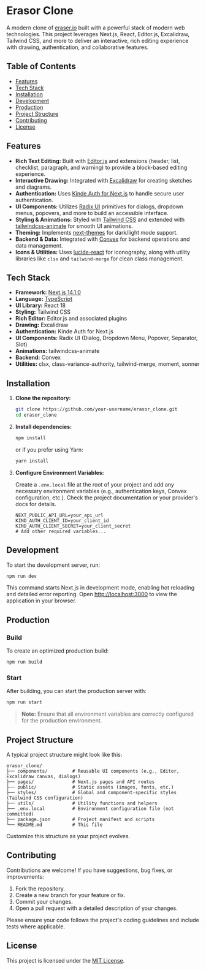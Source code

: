 

# Erasor Clone

A modern clone of [eraser.io](https://eraser.io) built with a powerful stack of modern web technologies. This project leverages Next.js, React, Editor.js, Excalidraw, Tailwind CSS, and more to deliver an interactive, rich editing experience with drawing, authentication, and collaborative features.

## Table of Contents

- [Features](#features)
- [Tech Stack](#tech-stack)
- [Installation](#installation)
- [Development](#development)
- [Production](#production)
- [Project Structure](#project-structure)
- [Contributing](#contributing)
- [License](#license)

## Features

- **Rich Text Editing:** Built with [Editor.js](https://editorjs.io) and extensions (header, list, checklist, paragraph, and warning) to provide a block-based editing experience.
- **Interactive Drawing:** Integrated with [Excalidraw](https://github.com/excalidraw/excalidraw) for creating sketches and diagrams.
- **Authentication:** Uses [Kinde Auth for Next.js](https://github.com/kinde-oss/kinde-auth-nextjs) to handle secure user authentication.
- **UI Components:** Utilizes [Radix UI](https://www.radix-ui.com) primitives for dialogs, dropdown menus, popovers, and more to build an accessible interface.
- **Styling & Animations:** Styled with [Tailwind CSS](https://tailwindcss.com) and extended with [tailwindcss-animate](https://github.com/wobsoriano/tailwindcss-animate) for smooth UI animations.
- **Theming:** Implements [next-themes](https://github.com/pacocoursey/next-themes) for dark/light mode support.
- **Backend & Data:** Integrated with [Convex](https://docs.convex.dev) for backend operations and data management.
- **Icons & Utilities:** Uses [lucide-react](https://github.com/lucide-icons/lucide) for iconography, along with utility libraries like `clsx` and `tailwind-merge` for clean class management.

## Tech Stack

- **Framework:** [Next.js 14.1.0](https://nextjs.org)
- **Language:** [TypeScript](https://www.typescriptlang.org)
- **UI Library:** React 18
- **Styling:** Tailwind CSS
- **Rich Editor:** Editor.js and associated plugins
- **Drawing:** Excalidraw
- **Authentication:** Kinde Auth for Next.js
- **UI Components:** Radix UI (Dialog, Dropdown Menu, Popover, Separator, Slot)
- **Animations:** tailwindcss-animate
- **Backend:** Convex
- **Utilities:** clsx, class-variance-authority, tailwind-merge, moment, sonner

## Installation

1. **Clone the repository:**

   ```bash
   git clone https://github.com/your-username/erasor_clone.git
   cd erasor_clone
   ```

2. **Install dependencies:**

   ```bash
   npm install
   ```

   or if you prefer using Yarn:

   ```bash
   yarn install
   ```

3. **Configure Environment Variables:**

   Create a `.env.local` file at the root of your project and add any necessary environment variables (e.g., authentication keys, Convex configuration, etc.). Check the project documentation or your provider's docs for details.

   ```env
   NEXT_PUBLIC_API_URL=your_api_url
   KIND_AUTH_CLIENT_ID=your_client_id
   KIND_AUTH_CLIENT_SECRET=your_client_secret
   # Add other required variables...
   ```

## Development

To start the development server, run:

```bash
npm run dev
```

This command starts Next.js in development mode, enabling hot reloading and detailed error reporting. Open [http://localhost:3000](http://localhost:3000) to view the application in your browser.

## Production

### Build

To create an optimized production build:

```bash
npm run build
```

### Start

After building, you can start the production server with:

```bash
npm run start
```

> **Note:** Ensure that all environment variables are correctly configured for the production environment.

## Project Structure

A typical project structure might look like this:

```
erasor_clone/
├── components/         # Reusable UI components (e.g., Editor, Excalidraw canvas, dialogs)
├── pages/              # Next.js pages and API routes
├── public/             # Static assets (images, fonts, etc.)
├── styles/             # Global and component-specific styles (Tailwind CSS configuration)
├── utils/              # Utility functions and helpers
├── .env.local          # Environment configuration file (not committed)
├── package.json        # Project manifest and scripts
└── README.md           # This file
```

Customize this structure as your project evolves.

## Contributing

Contributions are welcome! If you have suggestions, bug fixes, or improvements:

1. Fork the repository.
2. Create a new branch for your feature or fix.
3. Commit your changes.
4. Open a pull request with a detailed description of your changes.

Please ensure your code follows the project's coding guidelines and include tests where applicable.

## License

This project is licensed under the [MIT License](LICENSE).

